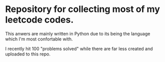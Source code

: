 # Repository for collecting most of my leetcode codes.

This anwers are mainly written in Python due to its being the language which I'm most confortable with. 

I recently hit 100 "problems solved" while there are far less created and uploaded to this repo.
